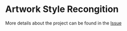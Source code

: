 # Artwork Style Recongition

More details about the project can be found in the [Issue](https://github.com/orgs/khulnasoft/projects/18?pane=issue&itemId=54204408)